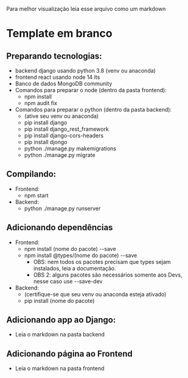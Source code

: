 Para melhor visualização leia esse arquivo como um markdown

# Template em branco

## Preparando tecnologias:

- backend django usando python 3.8 (venv ou anaconda)
- frontend react usando node 14 lts
- Banco de dados MongoDB community
- Comandos para preparar o node (dentro da pasta frontend):
  - npm install
  - npm audit fix
- Comandos para preparar o python (dentro da pasta backend):
  - (ative seu venv ou anaconda)
  - pip install django
  - pip install django_rest_framework
  - pip install django-cors-headers
  - pip install djongo
  - python ./manage.py makemigrations
  - python ./manage.py migrate

## Compilando:

- Frontend:
  - npm start
- Backend:
  - python ./manage.py runserver

## Adicionando dependências

- Frontend:
  - npm install (nome do pacote) --save
  - npm install @types/(nome do pacote) --save
    - OBS: nem todos os pacotes precisam que types sejam instalados, leia a documentação.
    - OBS 2: alguns pacotes são necessários somente aos Devs, nesse caso use --save-dev
- Backend:
  - (certifique-se que seu venv ou anaconda esteja ativado)
  - pip install (nome do pacote)

## Adicionando app ao Django:

- Leia o markdown na pasta backend

## Adicionando página ao Frontend

- Leia o markdown na pasta frontend

